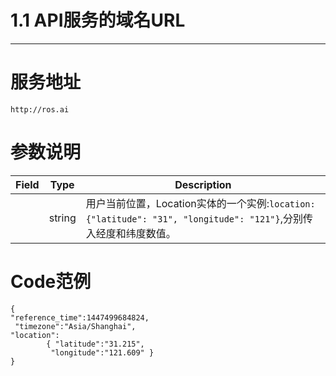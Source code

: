 # 1.1 API服务的域名URL

---

# 服务地址

```
http://ros.ai
```

# 参数说明

| Field | Type | Description |
| --- | --- | --- |
|  | string | 用户当前位置，Location实体的一个实例:`location:{"latitude": "31", "longitude": "121"}`,分别传入经度和纬度数值。 |

# Code范例

```
{ 
"reference_time":1447499684824,
 "timezone":"Asia/Shanghai", 
"location":
        { "latitude":"31.215",
         "longitude":"121.609" }
} 
```

